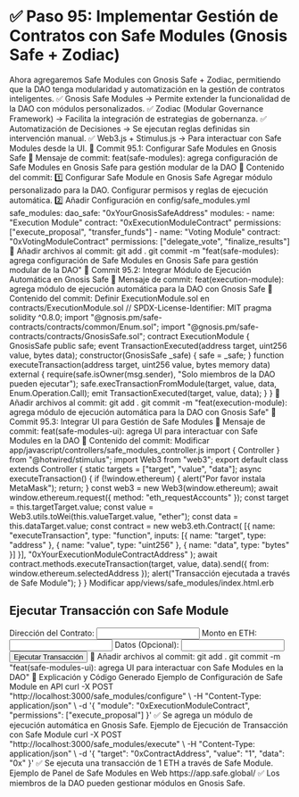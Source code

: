 # ✅ Paso 95: Implementar Gestión de Contratos con Safe Modules (Gnosis Safe + Zodiac)

Ahora agregaremos Safe Modules con Gnosis Safe + Zodiac, permitiendo que la DAO tenga modularidad y automatización en la gestión de contratos inteligentes.
✅ Gnosis Safe Modules → Permite extender la funcionalidad de la DAO con módulos personalizados.
✅ Zodiac (Modular Governance Framework) → Facilita la integración de estrategias de gobernanza.
✅ Automatización de Decisiones → Se ejecutan reglas definidas sin intervención manual.
✅ Web3.js + Stimulus.js → Para interactuar con Safe Modules desde la UI.
📌 Commit 95.1: Configurar Safe Modules en Gnosis Safe
🔹 Mensaje de commit:
feat(safe-modules): agrega configuración de Safe Modules en Gnosis Safe para gestión modular de la DAO
🔹 Contenido del commit:
1️⃣ Configurar Safe Module en Gnosis Safe
    Agregar módulo personalizado para la DAO.
    Configurar permisos y reglas de ejecución automática.
2️⃣ Añadir Configuración en config/safe_modules.yml
safe_modules:
  dao_safe: "0xYourGnosisSafeAddress"
  modules:
    - name: "Execution Module"
      contract: "0xExecutionModuleContract"
      permissions: ["execute_proposal", "transfer_funds"]
    - name: "Voting Module"
      contract: "0xVotingModuleContract"
      permissions: ["delegate_vote", "finalize_results"]
🔹 Añadir archivos al commit:
git add .
git commit -m "feat(safe-modules): agrega configuración de Safe Modules en Gnosis Safe para gestión modular de la DAO"
📌 Commit 95.2: Integrar Módulo de Ejecución Automática en Gnosis Safe
🔹 Mensaje de commit:
feat(execution-module): agrega módulo de ejecución automática para la DAO con Gnosis Safe
🔹 Contenido del commit:
Definir ExecutionModule.sol en contracts/ExecutionModule.sol
// SPDX-License-Identifier: MIT
pragma solidity ^0.8.0;
import "@gnosis.pm/safe-contracts/contracts/common/Enum.sol";
import "@gnosis.pm/safe-contracts/contracts/GnosisSafe.sol";
contract ExecutionModule {
    GnosisSafe public safe;
    event TransactionExecuted(address target, uint256 value, bytes data);
    constructor(GnosisSafe _safe) {
        safe = _safe;
    }
    function executeTransaction(address target, uint256 value, bytes memory data) external {
        require(safe.isOwner(msg.sender), "Solo miembros de la DAO pueden ejecutar");
        safe.execTransactionFromModule(target, value, data, Enum.Operation.Call);
        emit TransactionExecuted(target, value, data);
    }
}
🔹 Añadir archivos al commit:
git add .
git commit -m "feat(execution-module): agrega módulo de ejecución automática para la DAO con Gnosis Safe"
📌 Commit 95.3: Integrar UI para Gestión de Safe Modules
🔹 Mensaje de commit:
feat(safe-modules-ui): agrega UI para interactuar con Safe Modules en la DAO
🔹 Contenido del commit:
Modificar app/javascript/controllers/safe_modules_controller.js
import { Controller } from "@hotwired/stimulus";
import Web3 from "web3";
export default class extends Controller {
  static targets = ["target", "value", "data"];
  async executeTransaction() {
    if (!window.ethereum) {
      alert("Por favor instala MetaMask");
      return;
    }
    const web3 = new Web3(window.ethereum);
    await window.ethereum.request({ method: "eth_requestAccounts" });
    const target = this.targetTarget.value;
    const value = Web3.utils.toWei(this.valueTarget.value, "ether");
    const data = this.dataTarget.value;
    const contract = new web3.eth.Contract(
      [{ name: "executeTransaction", type: "function", inputs: [{ name: "target", type: "address" }, { name: "value", type: "uint256" }, { name: "data", type: "bytes" }] }],
      "0xYourExecutionModuleContractAddress"
    );
    await contract.methods.executeTransaction(target, value, data).send({ from: window.ethereum.selectedAddress });
    alert("Transacción ejecutada a través de Safe Module");
  }
}
Modificar app/views/safe_modules/index.html.erb
<h2>Ejecutar Transacción con Safe Module</h2>
<label>Dirección del Contrato:</label>
<input type="text" data-safe-modules-target="target">
<label>Monto en ETH:</label>
<input type="text" data-safe-modules-target="value">
<label>Datos (Opcional):</label>
<input type="text" data-safe-modules-target="data">
<button data-controller="safe-modules" data-action="click->safe-modules#executeTransaction">
  Ejecutar Transacción
</button>
🔹 Añadir archivos al commit:
git add .
git commit -m "feat(safe-modules-ui): agrega UI para interactuar con Safe Modules en la DAO"
📝 Explicación y Código Generado
Ejemplo de Configuración de Safe Module en API
curl -X POST "http://localhost:3000/safe_modules/configure" \
  -H "Content-Type: application/json" \
  -d '{ "module": "0xExecutionModuleContract", "permissions": ["execute_proposal"] }'
✅ Se agrega un módulo de ejecución automática en Gnosis Safe.
Ejemplo de Ejecución de Transacción con Safe Module
curl -X POST "http://localhost:3000/safe_modules/execute" \
  -H "Content-Type: application/json" \
  -d '{ "target": "0xContractAddress", "value": "1", "data": "0x" }'
✅ Se ejecuta una transacción de 1 ETH a través de Safe Module.
Ejemplo de Panel de Safe Modules en Web
https://app.safe.global/
✅ Los miembros de la DAO pueden gestionar módulos en Gnosis Safe.
